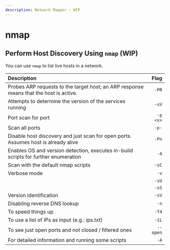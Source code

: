 ```yaml
---
description: Network Mapper - WIP
---
```


# nmap

## Perform Host Discovery Using `nmap` \(WIP\)

You can use `nmap` to list live hosts in a network.

| Description | Flag |
| :--- | ---: |
| Probes ARP requests to the target host; an ARP response means that the host is active. | `-PR` |
| Attempts to determine the version of the services running | `-sV` |
| Port scan for port  | `-p <x>` |
| Scan all ports |   `-p-` |
| Disable host discovery and just scan for open ports.  Assumes host is already alive | `-Pn` |
| Enables OS and version detection, executes in-build scripts for further enumeration | `-A` |
| Scan with the default nmap scripts | `-sC` |
| Verbose mode | `-v` |
|  | `-sU` |
|  | `-sS` |
| Version identification  | `-sV`  |
| Disabling reverse DNS lookup | `-n` |
| To speed things up  | `-T4` |
| To use a list of IPs as input \(e.g.: ips.txt\)  | `-iL` |
| To see just open ports and not closed / filtered ones | `--open` |
|  For detailed information and running some scripts | `-A` |


